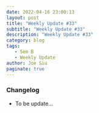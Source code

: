 ```yaml
---
date: 2022-04-16 23:00:13
layout: post
title: "Weekly Update #33"
subtitle: "Weekly Update #33"
description: "Weekly Update #33"
category: blog
tags:
   - Sem B
   - Weekly Update
author: Joe Siu
paginate: true
---
```

### Changelog

* To be update...

